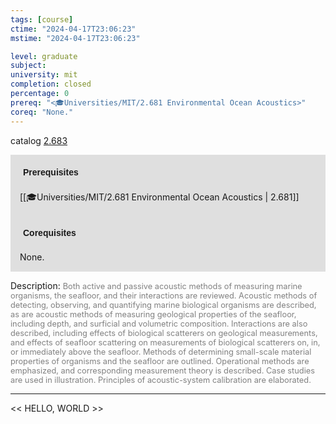 ```yaml
---
tags: [course]
ctime: "2024-04-17T23:06:23"
mstime: "2024-04-17T23:06:23"

level: graduate
subject: 
university: mit
completion: closed
percentage: 0
prereq: "<🎓Universities/MIT/2.681 Environmental Ocean Acoustics>"
coreq: "None."
---
```


catalog [2.683](http://student.mit.edu/catalog/m2b.html#2.683)

<span style="display: block; padding: 15px; background-color: rgb(100, 100, 100, 0.2);"><font id="m_prereq1908_0" style="display: block; font-family: Arial, sans-serif; font-weight: bold; padding: 5px">Prerequisites</font><br><span id="prereq1908_0">[[🎓Universities/MIT/2.681 Environmental Ocean Acoustics | 2.681]]</span></span>
<span style="display: block; padding: 15px; background-color: rgb(100, 100, 100, 0.2);"><font id="m_coreq1908_0" style="display: block; font-family: Arial, sans-serif; font-weight: bold; padding: 5px">Corequisites</font><br><span id="coreq1908_0">None.</span></span>

<font style="">Description:</font>
<font style="color: grey; font-size: 0.8rem;">Both active and passive acoustic methods of measuring marine organisms, the seafloor, and their interactions are reviewed.  Acoustic methods of detecting, observing, and quantifying marine biological organisms are described, as are acoustic methods of measuring geological properties of the seafloor, including depth, and surficial and volumetric composition.  Interactions are also described, including effects of biological scatterers on geological measurements, and effects of seafloor scattering on measurements of biological scatterers on, in, or immediately above the seafloor.  Methods of determining small-scale material properties of organisms and the seafloor are outlined. Operational methods are emphasized, and corresponding measurement theory is described.  Case studies are used in illustration.  Principles of acoustic-system calibration are elaborated.</font>



---

<< HELLO, WORLD >>
